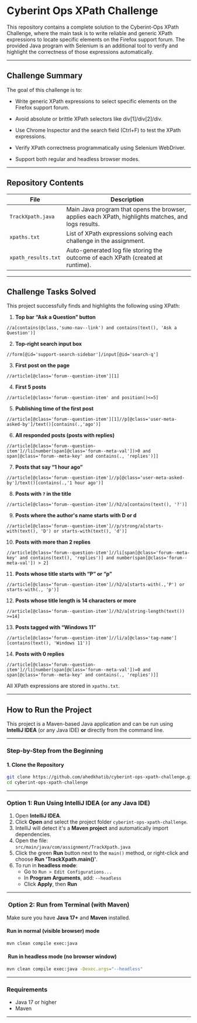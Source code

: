 # Cyberint Ops XPath Challenge

This repository contains a complete solution to the Cyberint-Ops XPath Challenge, where the main task is to write reliable and generic XPath expressions to locate specific elements on the Firefox support forum. The provided Java program with Selenium is an additional tool to verify and highlight the correctness of those expressions automatically.

---

##  Challenge Summary
The goal of this challenge is to:

- Write generic XPath expressions to select specific elements on the Firefox support forum.

- Avoid absolute or brittle XPath selectors like div[1]/div[2]/div.

- Use Chrome Inspector and the search field (Ctrl+F) to test the XPath expressions.

- Verify XPath correctness programmatically using Selenium WebDriver.

- Support both regular and headless browser modes.
---

##  Repository Contents

| File           | Description                                                   |
|----------------|---------------------------------------------------------------|
| `TrackXpath.java` | Main Java program that opens the browser, applies each XPath, highlights matches, and logs results. |
| `xpaths.txt`      | List of XPath expressions solving each challenge in the assignment. |
| `xpath_results.txt` | Auto-generated log file storing the outcome of each XPath (created at runtime). |

---

## Challenge Tasks Solved

This project successfully finds and highlights the following using XPath:

1. **Top bar “Ask a Question” button**


`//a[contains(@class,'sumo-nav--link') and contains(text(), 'Ask a Question')]`

2. **Top-right search input box**

`//form[@id='support-search-sidebar']/input[@id='search-q']`

3. **First post on the page**

`//article[@class='forum--question-item'][1]`

4. **First 5 posts**

`//article[@class='forum--question-item' and position()<=5]`

5. **Publishing time of the first post**

`//article[@class='forum--question-item'][1]//p[@class='user-meta-asked-by']/text()[contains(.,'ago')]`

6. **All responded posts (posts with replies)**

`//article[@class='forum--question-item']//li[number(span[@class='forum--meta-val'])>0 and span[@class='forum--meta-key' and contains(., 'replies')]]`

7. **Posts that say “1 hour ago”**

`//article[@class='forum--question-item']//p[@class='user-meta-asked-by']/text()[contains(.,'1 hour ago')]`

8. **Posts with `?` in the title**

`//article[@class='forum--question-item']//h2/a[contains(text(), '?')]`

9. **Posts where the author's name starts with D or d**

`//article[@class='forum--question-item']//p/strong/a[starts-with(text(), 'D') or starts-with(text(), 'd')]`

10. **Posts with more than 2 replies**

`//article[@class='forum--question-item']//li[span[@class='forum--meta-key' and contains(text(), 'replies')] and number(span[@class='forum--meta-val']) > 2]`

11. **Posts whose title starts with “P” or “p”**

`//article[@class='forum--question-item']//h2/a[starts-with(.,'P') or starts-with(., 'p')]`

12. **Posts whose title length is 14 characters or more**

`//article[@class='forum--question-item']//h2/a[string-length(text()) >=14]`

13. **Posts tagged with “Windows 11”**

`//article[@class='forum--question-item']//li/a[@class='tag-name'][contains(text(), 'Windows 11')]`

14. **Posts with 0 replies**

`//article[@class='forum--question-item']//li[number(span[@class='forum--meta-val'])=0 and span[@class='forum--meta-key' and contains(., 'replies')]]`


All XPath expressions are stored in `xpaths.txt`.

---

##  How to Run the Project

This project is a Maven-based Java application and can be run using **IntelliJ IDEA** (or any Java IDE) **or** directly from the command line.

---

###  Step-by-Step from the Beginning

#### 1. Clone the Repository

```bash
git clone https://github.com/ahedkhatib/cyberint-ops-xpath-challenge.git
cd cyberint-ops-xpath-challenge
```

---

###  Option 1: Run Using IntelliJ IDEA (or any Java IDE)

1. Open **IntelliJ IDEA**.
2. Click **Open** and select the project folder `cyberint-ops-xpath-challenge`.
3. IntelliJ will detect it's a **Maven project** and automatically import dependencies.
4. Open the file:  
   `src/main/java/com/assignment/TrackXpath.java`
5. Click the green **Run** button next to the `main()` method, or right-click and choose **Run 'TrackXpath.main()'**.
6. To run in **headless mode**:
    - Go to `Run > Edit Configurations...`
    - In **Program Arguments**, add: `--headless`
    - Click **Apply**, then **Run**

---

### ️ Option 2: Run from Terminal (with Maven)

Make sure you have **Java 17+** and **Maven** installed.

####  Run in normal (visible browser) mode

```bash
mvn clean compile exec:java
```

#### ️ Run in headless mode (no browser window)

```bash
mvn clean compile exec:java -Dexec.args="--headless"
```

---

###  Requirements

- Java 17 or higher
- Maven
---
